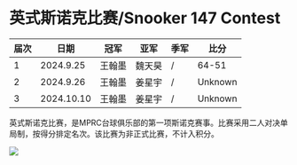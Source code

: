 # 英式斯诺克比赛/Snooker 147 Contest

| 届次 | 日期       | 冠军   | 亚军   | 季军 | 比分    |
| ---- | ---------- | ------ | ------ | ---- | ------- |
| 1    | 2024.9.25  | 王翰墨 | 魏天昊 | /    | 64-51   |
| 2    | 2024.9.26  | 王翰墨 | 姜星宇 | /    | Unknown |
| 3    | 2024.10.10 | 王翰墨 | 姜星宇 | /    | Unknown |

英式斯诺克比赛，是MPRC台球俱乐部的第一项斯诺克赛事。比赛采用二人对决单局制，按得分排定名次。该比赛为非正式比赛，不计入积分。

![](./img/snooker_147_contest.jpg)